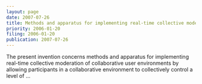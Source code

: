 ```yaml
---
layout: page
date: 2007-07-26
title: Methods and apparatus for implementing real-time collective moderation of …
priority: 2006-01-20
filing: 2006-01-20
publication: 2007-07-26
---
```

The present invention concerns methods and apparatus for implementing real-time collective moderation of collaborative user environments by allowing participants in a collaborative environment to collectively control a level of …
